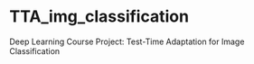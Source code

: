 # TTA_img_classification
Deep Learning Course Project: Test-Time Adaptation for Image Classification
